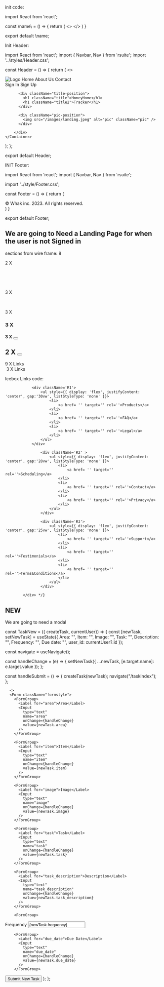 init code:

import React from 'react';


const \name\ = () => {
    return (
        <>
        </>
    )
}

export default \name\;


Init Header:

import React from 'react';
import { Navbar, Nav } from 'rsuite';
import '../styles/Header.css';

const Header = () => {
  return (
    <>
<Navbar id='nav'>
<Nav className='left'>
<img src="/images/logo.jpeg" alt="Logo" className="logo" />
<Nav.Item href=''>Home</Nav.Item>
<Nav.Item href=''>About Us</Nav.Item>
<Nav.Item href=''>Contact</Nav.Item>
</Nav>
<Nav className='right'>
<Nav.Item href=''>Sign In</Nav.Item>
<Nav.Item href=''>Sign Up</Nav.Item>
</Nav>
</Navbar>
 <Container>
      <Content>
        <div id="landing">

          <div className="title-position">
            <h1 className="title">HoneyHome</h1>
            <h1 className="title2">Tracker</h1>
          </div>

          <div className="pic-position">
            <img src="/images/landing.jpeg" alt="pic" className="pic" />
          </div>

        </div>
    </Container>
 </Content>
 </>
  );
};

export default Header;



INIT Footer:

import React from 'react';
import { Navbar, Nav } from 'rsuite';

import '../style/Footer.css';



const Footer = () => {
    return (
   <Navbar id='footer'>
   <Nav className='TM'>
    <Nav.Item> © Whak inc. 2023. All rights reserved. </Nav.Item>
    </Nav>
   </Navbar>  
    )
}

export default Footer;


## We are going to Need a Landing Page for when the user is not Signed in 


sections from wire frame: 8 

<div>
2 X <h1>
<img />
</div>

<div>
<h2>
</div>

<div>
<h1></h1>
3 X <h2>
<img />
</div>

<div>
3 X <h3>
3 X <h4>
3 X <button>
</div>

<div>
<h2>
2 X <button>
</div>

<div>
<img />
</div>

<div>
9 X Links
</div>

<div>
<img />
3 X Links
</div>


Icebox Links code:

                <div className='R1'>
                    <ul style={{ display: 'flex', justifyContent: 'center', gap:'30vw', listStyleType: 'none' }}>
                        <li>
                            <a href= '' target='' rel=''>Products</a>
                        </li>
                        <li>
                            <a href= '' target='' rel=''>FAQ</a>
                        </li>
                        <li>
                            <a href= '' target='' rel=''>Legal</a>
                        </li>
                    </ul>
                </div>

                    <div className='R2' >
                        <ul style={{ display: 'flex', justifyContent: 'center', gap:'28vw', listStyleType: 'none' }}>
                            <li>
                                <a href= '' target='' rel=''>Scheduling</a>
                            </li>
                            <li>
                                <a href= '' target='' rel=''>Contact</a>
                            </li>
                            <li>
                                <a href= '' target='' rel=''>Privacy</a>
                            </li>
                        </ul>
                    </div>

                    <div className='R3'>
                        <ul style={{ display: 'flex', justifyContent: 'center', gap:'25vw', listStyleType: 'none' }}>
                            <li>
                                <a href= '' target='' rel=''>Support</a>
                            </li>
                            <li>
                                <a href= '' target='' rel=''>Testimonials</a>
                            </li>
                            <li>
                                <a href= '' target='' rel=''>Terms&Conditions</a>
                            </li>
                        </ul>
                    </div>

            </div> */} 

## NEW
We are going to need a modal

const TaskNew = ({ createTask, currentUser}) => {
  const [newTask, setNewTask] = useState({
    Area: "",
    Item: "",
    Image: "",
    Task: "",
    Description: "",
    Frequency: "",
    Due date: "",
    user_id: currentUser?.id
  });

const navigate = useNavigate();

  const handleChange = (e) => {
    setNewTask({ ...newTask, [e.target.name]: e.target.value });
  };

  const handleSubmit = () => {
    createTask(newTask);
    navigate("/taskIndex");
  };

      <>
      <Form className="formstyle">
        <FormGroup>
          <Label for="area">Area</Label>
          <Input
            type="text"
            name="area"
            onChange={handleChange}
            value={newTask.area}
          />
        </FormGroup>

        <FormGroup>
          <Label for="item">Item</Label>
          <Input
            type="text"
            name="item"
            onChange={handleChange}
            value={newTask.item}
          />
        </FormGroup>

        <FormGroup>
          <Label for="image">Image</Label>
          <Input
            type="text"
            name="image"
            onChange={handleChange}
            value={newTask.image}
          />
        </FormGroup>

        <FormGroup>
          <Label for="task">Task</Label>
          <Input
            type="text"
            name="task"
            onChange={handleChange}
            value={newTask.task}
          />
        </FormGroup>

        <FormGroup>
          <Label for="task_description">Description</Label>
          <Input
            type="text"
            name="task_description"
            onChange={handleChange}
            value={newTask.task_description}
          />
        </FormGroup>

        <FormGroup>
  <Label for="frequency">Frequency</Label>
  <Input
    type="text"
    name="frequency"
    onChange={handleChange}
    value={newTask.frequency}
  />
</FormGroup>


        <FormGroup>
          <Label for="due_date">Due Date</Label>
          <Input
            type="text"
            name="due_date"
            onChange={handleChange}
            value={newTask.due_date}
          />
        </FormGroup>

       
</FormGroup>
</Form>
<Button color="primary" onClick={handleSubmit} name="submit">
  Submit New Task
</Button>
</>
);
};
